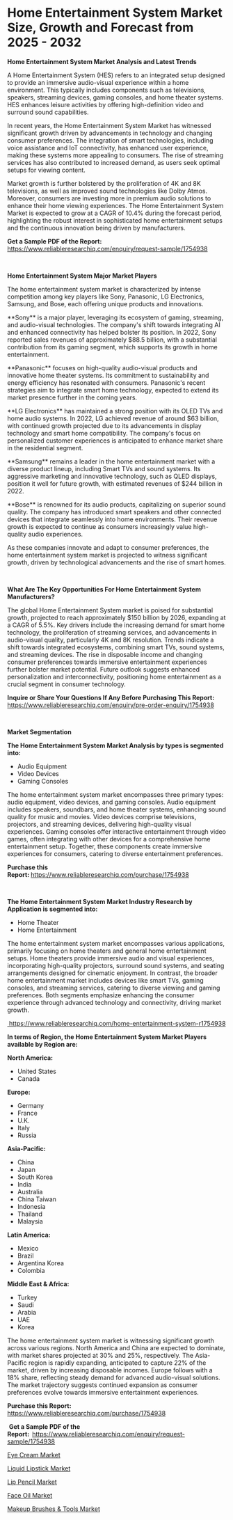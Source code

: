 <p><h1>Home Entertainment System Market Size, Growth and Forecast from 2025 - 2032</h1></p><p><strong>Home Entertainment System Market Analysis and Latest Trends</strong></p>
<p><p>A Home Entertainment System (HES) refers to an integrated setup designed to provide an immersive audio-visual experience within a home environment. This typically includes components such as televisions, speakers, streaming devices, gaming consoles, and home theater systems. HES enhances leisure activities by offering high-definition video and surround sound capabilities.</p><p>In recent years, the Home Entertainment System Market has witnessed significant growth driven by advancements in technology and changing consumer preferences. The integration of smart technologies, including voice assistance and IoT connectivity, has enhanced user experience, making these systems more appealing to consumers. The rise of streaming services has also contributed to increased demand, as users seek optimal setups for viewing content.</p><p>Market growth is further bolstered by the proliferation of 4K and 8K televisions, as well as improved sound technologies like Dolby Atmos. Moreover, consumers are investing more in premium audio solutions to enhance their home viewing experiences. The Home Entertainment System Market is expected to grow at a CAGR of 10.4% during the forecast period, highlighting the robust interest in sophisticated home entertainment setups and the continuous innovation being driven by manufacturers.</p></p>
<p><strong>Get a Sample PDF of the Report:&nbsp;</strong> <a href="https://www.reliableresearchiq.com/enquiry/request-sample/1754938?utm_campaign=1837&utm_medium=2&utm_source=Github&utm_content=ia&utm_term=04042025&utm_id=home-entertainment-system">https://www.reliableresearchiq.com/enquiry/request-sample/1754938</a></p>
<p>&nbsp;</p>
<p><strong>Home Entertainment System Major Market Players</strong></p>
<p><p>The home entertainment system market is characterized by intense competition among key players like Sony, Panasonic, LG Electronics, Samsung, and Bose, each offering unique products and innovations. </p><p>**Sony** is a major player, leveraging its ecosystem of gaming, streaming, and audio-visual technologies. The company's shift towards integrating AI and enhanced connectivity has helped bolster its position. In 2022, Sony reported sales revenues of approximately $88.5 billion, with a substantial contribution from its gaming segment, which supports its growth in home entertainment.</p><p>**Panasonic** focuses on high-quality audio-visual products and innovative home theater systems. Its commitment to sustainability and energy efficiency has resonated with consumers. Panasonic's recent strategies aim to integrate smart home technology, expected to extend its market presence further in the coming years.</p><p>**LG Electronics** has maintained a strong position with its OLED TVs and home audio systems. In 2022, LG achieved revenue of around $63 billion, with continued growth projected due to its advancements in display technology and smart home compatibility. The company's focus on personalized customer experiences is anticipated to enhance market share in the residential segment.</p><p>**Samsung** remains a leader in the home entertainment market with a diverse product lineup, including Smart TVs and sound systems. Its aggressive marketing and innovative technology, such as QLED displays, position it well for future growth, with estimated revenues of $244 billion in 2022.</p><p>**Bose** is renowned for its audio products, capitalizing on superior sound quality. The company has introduced smart speakers and other connected devices that integrate seamlessly into home environments. Their revenue growth is expected to continue as consumers increasingly value high-quality audio experiences.</p><p>As these companies innovate and adapt to consumer preferences, the home entertainment system market is projected to witness significant growth, driven by technological advancements and the rise of smart homes.</p></p>
<p>&nbsp;</p>
<p><strong>What Are The Key Opportunities For Home Entertainment System Manufacturers?</strong></p>
<p><p>The global Home Entertainment System market is poised for substantial growth, projected to reach approximately $150 billion by 2026, expanding at a CAGR of 5.5%. Key drivers include the increasing demand for smart home technology, the proliferation of streaming services, and advancements in audio-visual quality, particularly 4K and 8K resolution. Trends indicate a shift towards integrated ecosystems, combining smart TVs, sound systems, and streaming devices. The rise in disposable income and changing consumer preferences towards immersive entertainment experiences further bolster market potential. Future outlook suggests enhanced personalization and interconnectivity, positioning home entertainment as a crucial segment in consumer technology.</p></p>
<p><strong>Inquire or Share Your Questions If Any Before Purchasing This Report:</strong> <a href="https://www.reliableresearchiq.com/enquiry/pre-order-enquiry/1754938?utm_campaign=1837&utm_medium=2&utm_source=Github&utm_content=ia&utm_term=04042025&utm_id=home-entertainment-system">https://www.reliableresearchiq.com/enquiry/pre-order-enquiry/1754938</a></p>
<p>&nbsp;</p>
<p><strong>Market Segmentation</strong></p>
<p><strong>The Home Entertainment System Market Analysis by types is segmented into:</strong></p>
<p><ul><li>Audio Equipment</li><li>Video Devices</li><li>Gaming Consoles</li></ul></p>
<p><p>The home entertainment system market encompasses three primary types: audio equipment, video devices, and gaming consoles. Audio equipment includes speakers, soundbars, and home theater systems, enhancing sound quality for music and movies. Video devices comprise televisions, projectors, and streaming devices, delivering high-quality visual experiences. Gaming consoles offer interactive entertainment through video games, often integrating with other devices for a comprehensive home entertainment setup. Together, these components create immersive experiences for consumers, catering to diverse entertainment preferences.</p></p>
<p><strong>Purchase this Report:&nbsp;</strong><a href="https://www.reliableresearchiq.com/purchase/1754938?utm_campaign=1837&utm_medium=2&utm_source=Github&utm_content=ia&utm_term=04042025&utm_id=home-entertainment-system">https://www.reliableresearchiq.com/purchase/1754938</a></p>
<p>&nbsp;</p>
<p><strong>The Home Entertainment System Market Industry Research by Application is segmented into:</strong></p>
<p><ul><li>Home Theater</li><li>Home Entertainment</li></ul></p>
<p><p>The home entertainment system market encompasses various applications, primarily focusing on home theaters and general home entertainment setups. Home theaters provide immersive audio and visual experiences, incorporating high-quality projectors, surround sound systems, and seating arrangements designed for cinematic enjoyment. In contrast, the broader home entertainment market includes devices like smart TVs, gaming consoles, and streaming services, catering to diverse viewing and gaming preferences. Both segments emphasize enhancing the consumer experience through advanced technology and connectivity, driving market growth.</p></p>
<p><a href="https://www.reliableresearchiq.com/home-entertainment-system-r1754938?utm_campaign=1837&utm_medium=2&utm_source=Github&utm_content=ia&utm_term=04042025&utm_id=home-entertainment-system">&nbsp;https://www.reliableresearchiq.com/home-entertainment-system-r1754938</a></p>
<p><strong>In terms of Region, the Home Entertainment System Market Players available by Region are:</strong></p>
<p>
    <p> <strong> North America: </strong>
        <ul>
            <li>United States</li>
            <li>Canada</li>
        </ul>
        </p> 
    <p> <strong> Europe: </strong>
        <ul>
            <li>Germany</li>
            <li>France</li>
            <li>U.K.</li>
            <li>Italy</li>
            <li>Russia</li>
        </ul>
        </p> 
    <p> <strong> Asia-Pacific: </strong>
        <ul>
            <li>China</li>
            <li>Japan</li>
            <li>South Korea</li>
            <li>India</li>
            <li>Australia</li>
            <li>China Taiwan</li>
            <li>Indonesia</li>
            <li>Thailand</li>
            <li>Malaysia</li>
        </ul>
        </p> 
    <p> <strong> Latin America: </strong>
        <ul>
            <li>Mexico</li>
            <li>Brazil</li>
            <li>Argentina Korea</li>
            <li>Colombia</li>
        </ul>
        </p> 
    <p> <strong> Middle East & Africa: </strong>
        <ul>
            <li>Turkey</li>
            <li>Saudi</li>
            <li>Arabia</li>
            <li>UAE</li>
            <li>Korea</li>
        </ul>
    </p>
    </p>
<p><p>The home entertainment system market is witnessing significant growth across various regions. North America and China are expected to dominate, with market shares projected at 30% and 25%, respectively. The Asia-Pacific region is rapidly expanding, anticipated to capture 22% of the market, driven by increasing disposable incomes. Europe follows with a 18% share, reflecting steady demand for advanced audio-visual solutions. The market trajectory suggests continued expansion as consumer preferences evolve towards immersive entertainment experiences.</p></p>
<p><strong>Purchase this Report: </strong><a href="https://www.reliableresearchiq.com/purchase/1754938?utm_campaign=1837&utm_medium=2&utm_source=Github&utm_content=ia&utm_term=04042025&utm_id=home-entertainment-system">https://www.reliableresearchiq.com/purchase/1754938</a></p>
<p>&nbsp;<strong>Get a Sample PDF of the Report:&nbsp;&nbsp;</strong><a href="https://www.reliableresearchiq.com/enquiry/request-sample/1754938?utm_campaign=1837&utm_medium=2&utm_source=Github&utm_content=ia&utm_term=04042025&utm_id=home-entertainment-system">https://www.reliableresearchiq.com/enquiry/request-sample/1754938</a></p>
<p><strong></strong></p>
<p><p><a href="https://github.com/uripeachrii/Market-Research-Report-List-1/blob/main/eye-cream-market.md?utm_campaign=1837&utm_medium=2&utm_source=Github&utm_content=ia&utm_term=04042025&utm_id=home-entertainment-system">Eye Cream Market</a></p><p><a href="https://github.com/rakowpleetj1/Market-Research-Report-List-1/blob/main/liquid-lipstick-market.md?utm_campaign=1837&utm_medium=2&utm_source=Github&utm_content=ia&utm_term=04042025&utm_id=home-entertainment-system">Liquid Lipstick Market</a></p><p><a href="https://github.com/buenayankobl/Market-Research-Report-List-1/blob/main/lip-pencil-market.md?utm_campaign=1837&utm_medium=2&utm_source=Github&utm_content=ia&utm_term=04042025&utm_id=home-entertainment-system">Lip Pencil Market</a></p><p><a href="https://github.com/laingragle95/Market-Research-Report-List-1/blob/main/face-oil-market.md?utm_campaign=1837&utm_medium=2&utm_source=Github&utm_content=ia&utm_term=04042025&utm_id=home-entertainment-system">Face Oil Market</a></p><p><a href="https://github.com/mcveathuane2/Market-Research-Report-List-1/blob/main/makeup-brushes-tools-market.md?utm_campaign=1837&utm_medium=2&utm_source=Github&utm_content=ia&utm_term=04042025&utm_id=home-entertainment-system">Makeup Brushes & Tools Market</a></p></p>